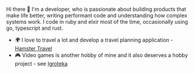 Hi there 👋 I'm a developer, who is passionate about building products that make life better, writing performant code and understanding how complex systems work. I code in ruby and elxir most of the time, occasionally using go, typescript and rust.

- 🌍 I love to travel a lot and develop a travel planning application - [Hamster Travel](https://github.com/anmarchenko/hamster-travel)
- 🎮 Video games is another hobby of mine and it also deserves a hobby project - see [Igroteka](https://github.com/anmarchenko/igroteka)


<!--
**anmarchenko/anmarchenko** is a ✨ _special_ ✨ repository because its `README.md` (this file) appears on your GitHub profile.

Here are some ideas to get you started:

- 🔭 I’m currently working on ...
- 🌱 I’m currently learning ...
- 👯 I’m looking to collaborate on ...
- 🤔 I’m looking for help with ...
- 💬 Ask me about ...
- 📫 How to reach me: ...
- 😄 Pronouns: ...
- ⚡ Fun fact: ...
-->
